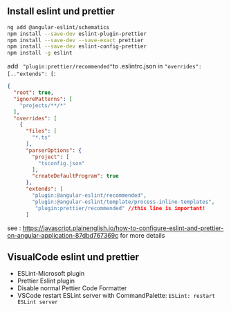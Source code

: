 ## Install eslint und prettier

```bash
ng add @angular-eslint/schematics
npm install --save-dev eslint-plugin-prettier
npm install --save-dev --save-exact prettier
npm install --save-dev eslint-config-prettier
npm install -g eslint
```

add ` "plugin:prettier/recommended"`to .eslintrc.json in `"overrides": [.."extends": [`:

```json
{
  "root": true,
  "ignorePatterns": [
    "projects/**/*"
  ],
  "overrides": [
    {
      "files": [
        "*.ts"
      ],
      "parserOptions": {
        "project": [
          "tsconfig.json"
        ],
        "createDefaultProgram": true
      },
      "extends": [
        "plugin:@angular-eslint/recommended",
        "plugin:@angular-eslint/template/process-inline-templates",
         "plugin:prettier/recommended" //this line is important!
      ]
```

see : https://javascript.plainenglish.io/how-to-configure-eslint-and-prettier-on-angular-application-87dbd767369c
for more details


## VisualCode eslint und prettier
* ESLint-Microsoft plugin
* Prettier Eslint plugin
* Disable normal Pettier Code Formatter
* VSCode restart ESLint server with CommandPalette: `ESLint: restart ESLint server`

